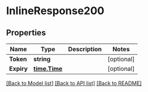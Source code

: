 # InlineResponse200

## Properties
Name | Type | Description | Notes
------------ | ------------- | ------------- | -------------
**Token** | **string** |  | [optional] 
**Expiry** | [**time.Time**](time.Time.md) |  | [optional] 

[[Back to Model list]](../README.md#documentation-for-models) [[Back to API list]](../README.md#documentation-for-api-endpoints) [[Back to README]](../README.md)


